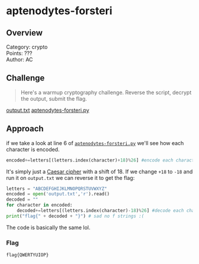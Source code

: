# aptenodytes-forsteri

## Overview
Category: crypto  
Points: ???  
Author: AC  

## Challenge
> Here's a warmup cryptography challenge. Reverse the script, decrypt the output, submit the flag.

[output.txt](./output.txt) [aptenodytes-forsteri.py](./aptenodytes-forsteri.py)

## Approach
if we take a look at line 6 of [`aptenodytes-forsteri.py`](./aptenodytes-forsteri.py) we'll see how each character is encoded.
```python
encoded+=letters[(letters.index(character)+18)%26] #encode each character
```
It's simply just a [Caesar cipher](https://en.wikipedia.org/wiki/Caesar_cipher) with a shift of 18. If we change `+18` to `-18` and run it on `output.txt` we can reverse it to get the flag:
```python
letters = "ABCDEFGHIJKLMNOPQRSTUVWXYZ"
encoded = open('output.txt','r').read()
decoded = ""
for character in encoded:
    decoded+=letters[(letters.index(character)-18)%26] #decode each character
print("flag{" + decoded + "}") # sad no f strings :(

```
The code is basically the same lol.

### Flag
`flag{QWERTYUIOP}`